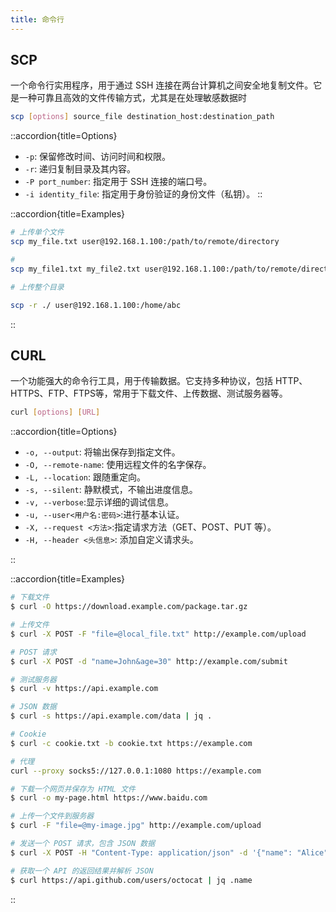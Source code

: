 ```yaml
---
title: 命令行
---
```



## SCP

一个命令行实用程序，用于通过 SSH 连接在两台计算机之间安全地复制文件。它是一种可靠且高效的文件传输方式，尤其是在处理敏感数据时


``` bash
scp [options] source_file destination_host:destination_path
```

::accordion{title=Options}

- `-p`: 保留修改时间、访问时间和权限。   
- `-r`: 递归复制目录及其内容。   
- `-P port_number`: 指定用于 SSH 连接的端口号。 
- `-i identity_file`: 指定用于身份验证的身份文件（私钥）。 
::


::accordion{title=Examples}


``` bash
# 上传单个文件
scp my_file.txt user@192.168.1.100:/path/to/remote/directory

# 
scp my_file1.txt my_file2.txt user@192.168.1.100:/path/to/remote/directory

# 上传整个目录

scp -r ./ user@192.168.1.100:/home/abc

```

::


## CURL

一个功能强大的命令行工具，用于传输数据。它支持多种协议，包括 HTTP、HTTPS、FTP、FTPS等，常用于下载文件、上传数据、测试服务器等。

``` bash
curl [options] [URL]
```

::accordion{title=Options}

- `-o, --output`: 将输出保存到指定文件。   
- `-O, --remote-name`: 使用远程文件的名字保存。   
- `-L, --location`: 跟随重定向。 
- `-s, --silent`: 静默模式，不输出进度信息。 
- `-v, --verbose`:显示详细的调试信息。
- `-u, --user<用户名:密码>`:进行基本认证。
- `-X, --request <方法>`:指定请求方法（GET、POST、PUT 等）。
- `-H, --header <头信息>`: 添加自定义请求头。

::



::accordion{title=Examples}


``` bash
# 下载文件
$ curl -O https://download.example.com/package.tar.gz

# 上传文件
$ curl -X POST -F "file=@local_file.txt" http://example.com/upload

# POST 请求
$ curl -X POST -d "name=John&age=30" http://example.com/submit

# 测试服务器
$ curl -v https://api.example.com

# JSON 数据
$ curl -s https://api.example.com/data | jq .

# Cookie
$ curl -c cookie.txt -b cookie.txt https://example.com

# 代理
curl --proxy socks5://127.0.0.1:1080 https://example.com

# 下载一个网页并保存为 HTML 文件
$ curl -o my-page.html https://www.baidu.com

# 上传一个文件到服务器
$ curl -F "file=@my-image.jpg" http://example.com/upload

# 发送一个 POST 请求，包含 JSON 数据
$ curl -X POST -H "Content-Type: application/json" -d '{"name": "Alice", "age": 25}' https://api.example.com/users

# 获取一个 API 的返回结果并解析 JSON
$ curl https://api.github.com/users/octocat | jq .name
```

::
